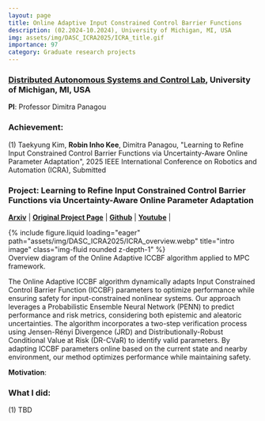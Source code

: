 ```yaml
---
layout: page
title: Online Adaptive Input Constrained Control Barrier Functions
description: (02.2024-10.2024), University of Michigan, MI, USA
img: assets/img/DASC_ICRA2025/ICRA_title.gif
importance: 97
category: Graduate research projects
---
```


### **<a href='https://dasc-lab.github.io/'>Distributed Autonomous Systems and Control Lab</a>**, University of Michigan, MI, USA

**PI**: Professor Dimitra Panagou

### **Achievement**:

(1) Taekyung Kim, **Robin Inho Kee**, Dimitra Panagou, "Learning to Refine Input Constrained Control Barrier Functions via Uncertainty-Aware Online Parameter Adaptation", 2025 IEEE International Conference on Robotics and Automation (ICRA), Submitted

### **Project**: **Learning to Refine Input Constrained Control Barrier Functions via Uncertainty-Aware Online Parameter Adaptation**

**<a href='https://arxiv.org/abs/2409.14616'>Arxiv</a>** | **<a href='https://www.taekyung.me/online-adaptive-cbf'>Original Project Page</a>** | **<a href='https://github.com/tkkim-robot/online_adaptive_cbf'>Github</a>** | **<a href='https://www.youtube.com/watch?v=255IUS1f6Lo'>Youtube</a>** | 



<div class="row">
    <div class="col-sm mt-3 mt-md-0">
        {% include figure.liquid loading="eager" path="assets/img/DASC_ICRA2025/ICRA_overview.webp" title="intro image" class="img-fluid rounded z-depth-1" %}
    </div>
</div>
<div class="caption">
    Overview diagram of the Online Adaptive ICCBF algorithm applied to MPC framework.
</div>

The Online Adaptive ICCBF algorithm dynamically adapts Input Constrained Control Barrier Function (ICCBF) parameters to optimize performance while ensuring safety for input-constrained nonlinear systems. Our approach leverages a Probabilistic Ensemble Neural Network (PENN) to predict performance and risk metrics, considering both epistemic and aleatoric uncertainties. The algorithm incorporates a two-step verification process using Jensen-Rényi Divergence (JRD) and Distributionally-Robust Conditional Value at Risk (DR-CVaR) to identify valid parameters. By adapting ICCBF parameters online based on the current state and nearby environment, our method optimizes performance while maintaining safety.

**Motivation**: 




### **What I did**:

(1) TBD



